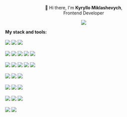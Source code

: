 <!-- title -->
<p align="center">👋 Hi there, I'm <b>Kyryllo Miklashevych</b>,<br>Frontend Developer</p>
<!-- social links -->
<p align="center">
<a href="https://www.linkedin.com/in/kyryllo-miklashevych/">
<img src="https://img.shields.io/badge/LinkedIn-0077B5?style=for-the-badge&logo=linkedin">
</a>
</p>
<!-- stack and tools title -->
<b>My stack and tools:</b>
<br><br>
<!-- stack and tools list -->
<!-- other icons for badge logo: https://simpleicons.org/ -->
<span>
<img src="https://img.shields.io/badge/HTML-1f2328?style=for-the-badge&logo=html5">
<img src="https://img.shields.io/badge/Nunjucks-1f2328?style=for-the-badge&logo=nunjucks">
<img src="https://img.shields.io/badge/Handlebars-1f2328?style=for-the-badge&logo=handlebarsdotjs">
<br><br>
<img src="https://img.shields.io/badge/CSS-1f2328?style=for-the-badge&logo=css3">
<img src="https://img.shields.io/badge/SASS-1f2328?style=for-the-badge&logo=sass">
<img src="https://img.shields.io/badge/CSS Modules-1f2328?style=for-the-badge&logo=cssmodules">
<img src="https://img.shields.io/badge/styled components-1f2328?style=for-the-badge&logo=styledcomponents">
<img src="https://img.shields.io/badge/Tailwindcss-1f2328?style=for-the-badge&logo=tailwindcss">
<br><br>
<img src="https://img.shields.io/badge/Javascript-1f2328?style=for-the-badge&logo=JavaScript">
<img src="https://img.shields.io/badge/React-1f2328?style=for-the-badge&logo=React">
<img src="https://img.shields.io/badge/React Hooks-1f2328?style=for-the-badge&logo=React">
<img src="https://img.shields.io/badge/Nextjs-1f2328?style=for-the-badge&logo=Next.js">
<img src="https://img.shields.io/badge/Redux-1f2328?style=for-the-badge&logo=Redux">
<br><br>
<img src="https://img.shields.io/badge/Nodejs-1f2328?style=for-the-badge&logo=Node.js">
<img src="https://img.shields.io/badge/MongoDB-1f2328?style=for-the-badge&logo=MongoDB">
<img src="https://img.shields.io/badge/Rest API-1f2328?style=for-the-badge">
<br><br>
<img src="https://img.shields.io/badge/Vite-1f2328?style=for-the-badge&logo=vite">
<img src="https://img.shields.io/badge/Webpack-1f2328?style=for-the-badge&logo=Webpack">
<img src="https://img.shields.io/badge/Gulp-1f2328?style=for-the-badge&logo=gulp">
<br><br>
<img src="https://img.shields.io/badge/npm-1f2328?style=for-the-badge&logo=npm">
<img src="https://img.shields.io/badge/yarn-1f2328?style=for-the-badge&logo=Yarn">
<img src="https://img.shields.io/badge/pnpm-1f2328?style=for-the-badge&logo=pnpm">
<br><br>
<img src="https://img.shields.io/badge/git-1f2328?style=for-the-badge&logo=Git">
<img src="https://img.shields.io/badge/Figma-1f2328?style=for-the-badge&logo=Figma">
</span>
